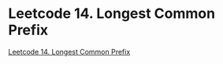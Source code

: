 # Leetcode 14. Longest Common Prefix
[Leetcode 14. Longest Common Prefix](https://aiwithcloud.com/2022/09/16/leetcode_14-_longest_common_prefix/)